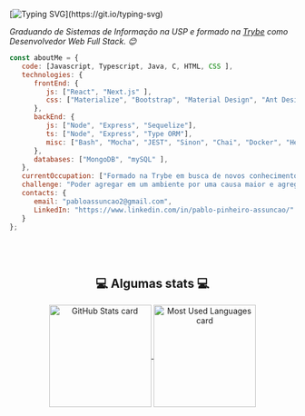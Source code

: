[![Typing SVG](https://readme-typing-svg.herokuapp.com?color=%2336BCF7&size=30&center=true&vCenter=true&width=1000&lines=Bem+vindo+ao+meu+Perfil!)](https://git.io/typing-svg)


<p><em>Graduando de Sistemas de Informação na USP e formado na <a href="https://betrybe.com">Trybe</a> como Desenvolvedor Web Full Stack. 😊 </br>
</em></p>


```javascript
const aboutMe = {
   code: [Javascript, Typescript, Java, C, HTML, CSS ],
   technologies: {
      frontEnd: {
         js: ["React", "Next.js" ],
         css: ["Materialize", "Bootstrap", "Material Design", "Ant Design"]
      },
      backEnd: {
         js: ["Node", "Express", "Sequelize"],
         ts: ["Node", "Express", "Type ORM"],
         misc: ["Bash", "Mocha", "JEST", "Sinon", "Chai", "Docker", "Heroku"]
      },
      databases: ["MongoDB", "mySQL" ],
   },
   currentOccupation: ["Formado na Trybe em busca de novos conhecimentos"],
   challenge: "Poder agregar em um ambiente por uma causa maior e agregar com os meus conhecimentos e minha força de vontade o máximo possível",
   contacts: {
      email: "pabloassuncao2@gmail.com",
      LinkedIn: "https://www.linkedin.com/in/pablo-pinheiro-assuncao/"
   }
};
```

</br></br>

<div align="center">
   <h2>💻 Algumas stats 💻</h2>
   
  <a href="https://github.com/pabloassuncao">
    <img
      alt="GitHub Stats card"
      align="center"
      height="180em"
      src="https://github-readme-stats.vercel.app/api?username=pabloassuncao&count_private=true&custom_title=GitHub Stats&hide=issues&hide_rank=true&include_all_commits=true&show_icons=true&theme=react"
    />
  </a>
  <a href="https://github.com/pabloassuncao">
    <img
      alt="Most Used Languages card"
      align="center"
      height="180em"
      src="https://github-readme-stats.vercel.app/api/top-langs/?username=pabloassuncao&layout=compact&theme=react"
    />
  </a>
</div>

<br />
